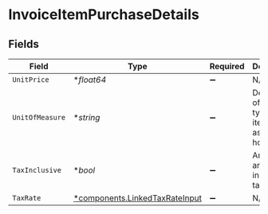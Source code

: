 # InvoiceItemPurchaseDetails


## Fields

| Field                                                                           | Type                                                                            | Required                                                                        | Description                                                                     | Example                                                                         |
| ------------------------------------------------------------------------------- | ------------------------------------------------------------------------------- | ------------------------------------------------------------------------------- | ------------------------------------------------------------------------------- | ------------------------------------------------------------------------------- |
| `UnitPrice`                                                                     | **float64*                                                                      | :heavy_minus_sign:                                                              | N/A                                                                             | 27500.5                                                                         |
| `UnitOfMeasure`                                                                 | **string*                                                                       | :heavy_minus_sign:                                                              | Description of the unit type the item is sold as, ie: kg, hour.                 | pc.                                                                             |
| `TaxInclusive`                                                                  | **bool*                                                                         | :heavy_minus_sign:                                                              | Amounts are including tax                                                       | true                                                                            |
| `TaxRate`                                                                       | [*components.LinkedTaxRateInput](../../models/components/linkedtaxrateinput.md) | :heavy_minus_sign:                                                              | N/A                                                                             |                                                                                 |